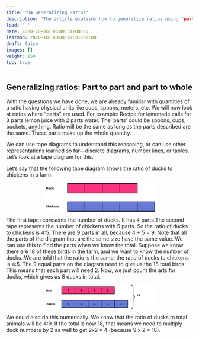 ```yaml
---
title: "04 Generalizing Ratios"
description: "The article explains how to generalize ratios using "parts" and "wholes". It provides examples using tape diagrams and numerical calculations."
lead: " "
date: 2020-10-06T08:49:31+00:00
lastmod: 2020-10-06T08:49:31+00:00
draft: false
images: []
weight: 150
toc: true
---
```



## Generalizing ratios: Part to part and part to whole

With the questions we have done, we are already familiar with quantities of a ratio having physical units like cups, spoons, meters, etc. We will now look at ratios where “parts” are used. For example: Recipe for lemonade calls for 3 parts lemon juice with 2 parts water. The ‘parts’ could be spoons, cups, buckets, anything. Ratio will be the same as long as the parts described are the same. These parts make up the whole quantity.

We can use tape diagrams to understand this reasoning, or can use other representations learned so far—discrete diagrams, number lines, or tables. 
Let’s look at a tape diagram for this. 

Let’s say that the following tape diagram shows the ratio of ducks to chickens in a farm. 

<img src ="R04-ducks-and-chickens.jpg" width="300" style="display: block; margin: 0 auto;">

The first tape represents the number of ducks. It has 4 parts.The second tape represents the number of chickens with 5 parts. So the ratio of ducks to chickens is 4:5. There are 9 parts in all, because 4 + 5 = 9.
Note that all the parts of the diagram that are the same size have the same value.
We can use this to find the parts when we know the total. Suppose we know there are 18 of these birds in the farm, and we want to know the number of ducks. We are told that the ratio is the same, the ratio of ducks to chickens is 4:5. 
The 9 equal parts on the diagram need to give us the 18 total birds. This means that each part will need 2. Now, we just count the arts for ducks, which gives us 8 ducks in total.

<img src ="R04-ducks-and-chickens-with-2-each-part.jpg" width="300" style="display: block; margin: 0 auto;">


We could also do this numerically. We know that the ratio of ducks to total animals will be 4:9. If the total is now 18, that means we need to multiply duck numbers by 2 as well to get 2x2 = 4 (because 9 x 2 = 18). 

